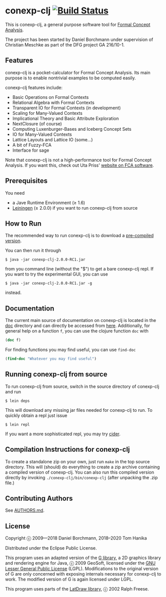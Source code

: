 # conexp-clj [![Build Status](https://travis-ci.org/tomhanika/conexp-clj.svg?branch=dev)](https://travis-ci.org/tomhanika/conexp-clj)

This is conexp-clj, a general purpose software tool for [Formal Concept
Analysis](http://www.upriss.org.uk/fca/fca.html).

The project has been started by Daniel Borchmann under supervision of Christian
Meschke as part of the DFG project GA 216/10-1.


## Features

conexp-clj is a pocket-calculator for Formal Concept Analysis.  Its main purpose is to
enable nontrivial examples to be computed easily.

conexp-clj features include:

* Basic Operations on Formal Contexts
* Relational Algebra with Formal Contexts
* Transparent IO for Formal Contexts (in development)
* Scaling for Many-Valued Contexts
* Implicational Theory and Basic Attribute Exploration
* NextClosure (of course)
* Computing Luxenburger-Bases and Iceberg Concept Sets
* IO for Many-Valued Contexts
* Lattice Layouts and Lattice IO (some...)
* A bit of Fuzzy-FCA
* Interface for sage

Note that conexp-clj is not a high-performance tool for Formal Concept Analysis.
If you want this, check out Uta Priss' [website on FCA
software](http://www.upriss.org.uk/fca/fcasoftware.html).


## Prerequisites

You need

* a Jave Runtime Environment (≥ 1.6)
* [Leiningen](http://github.com/technomancy/leiningen) (≥ 2.0.0) if you want to run
  conexp-clj from source


## How to Run

The recommended way to run conexp-clj is to download a
[pre-compiled version](http://algebra20.de/conexp-clj-2.0.0-RC1.jar).

You can then run it through

    $ java -jar conexp-clj-2.0.0-RC1.jar

from you command line (without the "$") to get a bare conexp-clj repl.  If you want to try
the experimental GUI, you can use

    $ java -jar conexp-clj-2.0.0-RC1.jar -g

instead.


## Documentation

The current main source of documentation on conexp-clj is located in the
[doc](./doc) directory and can directly be accessed from [here](./doc/Home.org).
Additionally, for general help on a function `f`, you can use the clojure
function `doc` with

```clojure
(doc f)
```

For finding functions you may find useful, you can use `find-doc`

```clojure
(find-doc "Whatever you may find useful")
```

## Running conexp-clj from source

To run conexp-clj from source, switch in the source directory of conexp-clj and run

    $ lein deps

This will download any missing jar files needed for conexp-clj to run.  To quickly obtain
a repl just issue

    $ lein repl

If you want a more sophisticated repl, you may try
[cider](https://github.com/clojure-emacs/cider).


## Compilation Instructions for conexp-clj

To create a standalone zip on your own, just run `make` in the top source
directory. This will (should) do everything to create a zip archive containing a
compiled version of conexp-clj. You can also run this compiled version directly
by invoking `./conexp-clj/bin/conexp-clj` (after unpacking the .zip file.)


## Contributing Authors

See [AUTHORS.md](AUTHORS.md).

## License

Copyright ⓒ 2009—2018 Daniel Borchmann, 2018–2020 Tom Hanika

Distributed under the Eclipse Public License.

This program uses an adapted version of
the [G library](http://geosoft.no/graphics/index.html), a 2D graphics library
and rendering engine for Java, ⓒ 2009 GeoSoft, licensed under
the [GNU Lesser General Public License](http://www.gnu.org/copyleft/lesser.html)
(LGPL).  Modifications to the original version of G are only concerned with
exposing internals necessary for conexp-clj to work.  The modified version of G
is again licensed under LGPL.

This program uses parts of the [LatDraw library](http://latdraw.org), ⓒ 2002
Ralph Freese.
